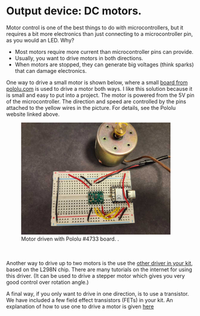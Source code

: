 # Output device:  DC motors.

Motor control is one of the best things to do with microcontrollers, but it requires a bit more electronics than just connecting to a microcontroller pin, as you would an LED.  Why?
 
- Most motors require more current than microcontroller pins can provide.
- Usually, you want to drive motors in both directions.
- When motors are stopped, they can generate big voltages (think sparks) that can damage electronics.

One way to drive a small motor is shown below, where a small [board from pololu.com](https://www.pololu.com/product/4733) is used to drive a motor both ways.  I like this solution because it is small and easy to put into a project.  The motor is powered from the 5V pin of the microcontroller.  The direction and speed are controlled by the pins attached to the yellow wires in the picture.  For details, see the Pololu website linked above.

<figure>
  <img src="./images/pololu_pic.jpg" width="400" alt="my alt text"/>
  <figcaption>Motor driven with Pololu #4733 board. .</figcaption>
</figure>

<br><br>
Another way to drive up to two motors is the use the [other driver in your kit](https://www.amazon.com/dp/B0D95GBYQF?ref=ppx_yo2ov_dt_b_fed_asin_title), based on the L298N chip.  There are many tutorials on the internet for using this driver.  (It can be used to drive a stepper motor which gives you very good control over rotation angle.)

A final way, if you only want to drive in one direction, is to use a transistor.  We have included a few 
field effect transistors (FETs) in your kit.  An explanation of how to use one to drive a motor is given 
[here](https://roberthart56.github.io/SCFAB/SC_lab/Output_Devices/FET/index.html)



